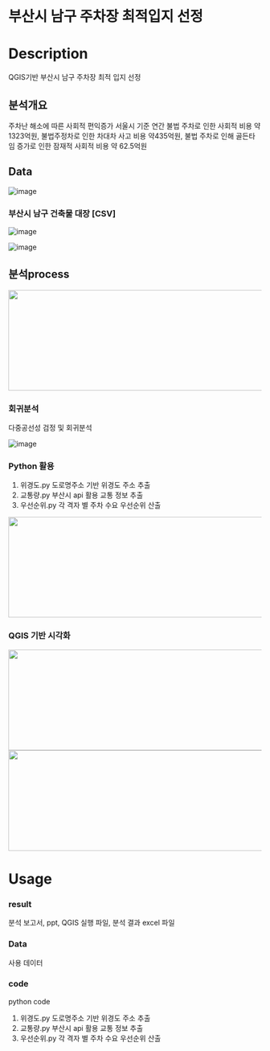 # 부산시 남구 주차장 최적입지 선정

# Description
QGIS기반 부산시 남구 주차장 최적 입지 선정

## 분석개요
주차난 해소에 따른 사회적 편익증가 
서울시 기준 연간 불법 주차로 인한 사회적 비용 약1323억원, 불법주정차로 인한 차대차 사고 비용 약435억원, 불법 주차로 인해 골든타임 증가로 인한 잠재적 사회적 비용 약 62.5억원


## Data
![image](https://user-images.githubusercontent.com/79688191/145759285-40531595-1b04-454b-b4e1-245f2a78af06.png)

### 부산시 남구 건축물 대장 [CSV]
![image](https://user-images.githubusercontent.com/79688191/145759509-1467f3db-44d5-4b9a-aaa0-6ea3893b0bd6.png)

![image](https://user-images.githubusercontent.com/79688191/145759529-92e722bd-e46c-4413-ab3d-4c1a0815ab49.png)


## 분석process 

<img src="https://user-images.githubusercontent.com/79688191/145759577-7935f88f-6c04-4680-ba00-971d1b86e130.png" width="600" height="200"/>


### 회귀분석
다중공선성 검정 및 회귀분석

![image](https://user-images.githubusercontent.com/79688191/145759678-e564ed5c-becc-4dd9-974f-fc0143f52160.png)

### Python 활용 
1. 위경도.py 도로명주소 기반 위경도 주소 추출
2. 교통량.py 부산시 api 활용 교통 정보 추출
3. 우선순위.py 각 격자 별 주차 수요 우선순위 산출
                                                                                                                                         
<img src="https://user-images.githubusercontent.com/79688191/145759695-e30ca5cd-7d24-44eb-b444-7cd0a087000f.png"  width="600" height="200"/>
                                                                                                                                         
### QGIS 기반 시각화
<img src="https://user-images.githubusercontent.com/79688191/145760501-fabf86fa-156e-4dd5-a4d4-c9446ac939d0.png" width="600" height="200"/>


<img src="https://user-images.githubusercontent.com/79688191/145760254-5bc641cc-21fc-42fb-baf3-f7d5abf07c26.png" width="600" height="200"/>



# Usage
### result 
 분석 보고서, ppt, QGIS 실행 파일, 분석 결과 excel 파일

### Data
 사용 데이터

### code
 python code
1. 위경도.py 도로명주소 기반 위경도 주소 추출
2. 교통량.py 부산시 api 활용 교통 정보 추출
3. 우선순위.py 각 격자 별 주차 수요 우선순위 산출
